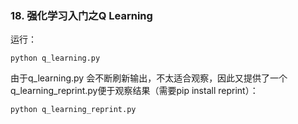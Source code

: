 ### 18. 强化学习入门之Q Learning

运行：
```
python q_learning.py
```

由于q_learning.py 会不断刷新输出，不太适合观察，因此又提供了一个q_learning_reprint.py便于观察结果（需要pip install reprint）：

```
python q_learning_reprint.py
```
